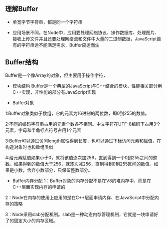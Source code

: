 ## 理解Buffer

- 单宽字节字符串，都是同一个字符串

- 应用场景不同，在Node中，应用要处理网络协议、操作数据库、处理图片、接收上传文件并且还要处理网络流和文件中大量的二进制数据，JavaScript自有的字符串远不能满足需求，Buffer应运而生

## Buffer结构
Buffer是一个像Array的对象，但主要用于操作字符，

- 模块结构
Buffer是一个典型的JavaScript与C++结合的模块，性能相关部分用C++实现，非性能的部分有JavaScript实现

- Buffer对象

1:Buffer对象类似于数组，它的元素为16进制的两位数，即0到255的数值。

2:不同的编码字符串占用的元素个数各不相同。中文字符在UTF-8编码下占用3个元素，字母和半角标点符号占用1个元素

3:Buffer可以通过访问length属性得到长度，也可以通过下标访问元素和赋值，在构造对象时也和数组类似

4:给元素赋值如果小于0，就将该值逐次加256，直到得到一个0到255之间的整数。如果得到的数值大于256，就逐次减256，直到得到0到255区间的数值。如果是小数，舍弃小数部分，只保留整数部分。

- Buffer内存分配
1：Buffer对象的内存分配不是在V8的堆内存中，而是在C++层面实现内存的申请的

2：Node在内存的使用上应用的是在C++层面申请内存、在JavaScript中分配内存的策略

3：Node采用slab分配机制。slab是一种动态内存管理机制，它就是一块申请好了的固定大小的内存区域。